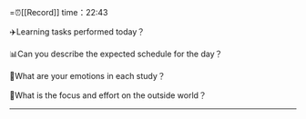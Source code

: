 =⏰[[Record]] time：22:43

✈️Learning tasks performed today？


📊Can you describe the expected schedule for the day？


📐What are your emotions in each study？


💼What is the focus and effort on the outside world？


---
